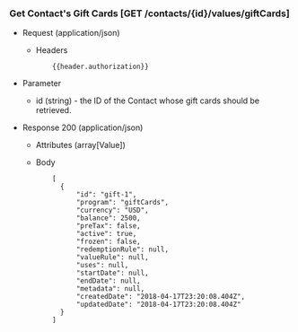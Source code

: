 ### Get Contact's Gift Cards [GET /contacts/{id}/values/giftCards]

+ Request (application/json)
  + Headers

            {{header.authorization}}

+ Parameter
  + id (string) - the ID of the Contact whose gift cards should be retrieved.

+ Response 200 (application/json)
  + Attributes (array[Value])

  + Body

            [
              {
                  "id": "gift-1",
                  "program": "giftCards",
                  "currency": "USD",
                  "balance": 2500,
                  "preTax": false,
                  "active": true,
                  "frozen": false,
                  "redemptionRule": null,
                  "valueRule": null,
                  "uses": null,
                  "startDate": null,
                  "endDate": null,
                  "metadata": null,
                  "createdDate": "2018-04-17T23:20:08.404Z",
                  "updatedDate": "2018-04-17T23:20:08.404Z"
              }
            ]

